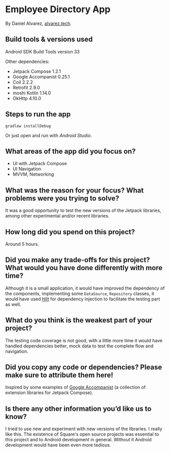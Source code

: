 # Employee Directory App

By Daniel Alvarez, [alvarez.tech](https://alvarez.tech).

## Build tools & versions used

Android SDK Build Tools version 33

Other dependencies:

- Jetpack Compose 1.2.1
- Google Accompanist 0.25.1
- Coil 2.2.2
- Retrofit 2.9.0
- moshi Kotlin 1.14.0
- OkHttp 4.10.0

## Steps to run the app

```
gradlew installDebug
```

Or just open and run with _Android Studio_.

## What areas of the app did you focus on?

- UI with Jetpack Compose
- UI Navigation
- MVVM, Networking

## What was the reason for your focus? What problems were you trying to solve?

It was a good opportunity to test the new versions of the Jetpack libraries, among other experimental and/or recent libraries.

## How long did you spend on this project?

Around 5 hours.

## Did you make any trade-offs for this project? What would you have done differently with more time?

Although it is a small application, it would have improved the dependency of the components, implementing some `DataSource`, `Repository` classes, it would have used [Hilt](https://dagger.dev/hilt/) for dependency injection to facilitate the testing part as well.

## What do you think is the weakest part of your project?

The testing code coverage is not good, with a little more time it would have handled dependencies better, mock data to test the complete flow and navigation.

## Did you copy any code or dependencies? Please make sure to attribute them here!

Inspired by some examples of [Google Accompanist](https://github.com/google/accompanist) (a collection of extension libraries for Jetpack Compose).

## Is there any other information you’d like us to know?

I tried to use new and experiment with new versions of the libraries. I really like this. The existence of Square's open source projects was essential to this project and to Android development in general. Without it Android development would have been even more tedious.
